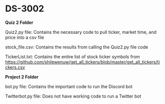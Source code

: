 # DS-3002

**Quiz 2 Folder**

Quiz2.py file: Contains the necessary code to pull ticker, market time, and price into a csv file 

stock_file.csv: Contains the results from calling the Quiz2.py file code

TickerList.txt: Contains the entire list of stock ticker symbols from https://github.com/shilewenuw/get_all_tickers/blob/master/get_all_tickers/tickers.csv

**Project 2 Folder** 

bot.py file: Contains the important code to run the Discord bot 

Twitterbot.py file: Does not have working code to run a Twitter bot

